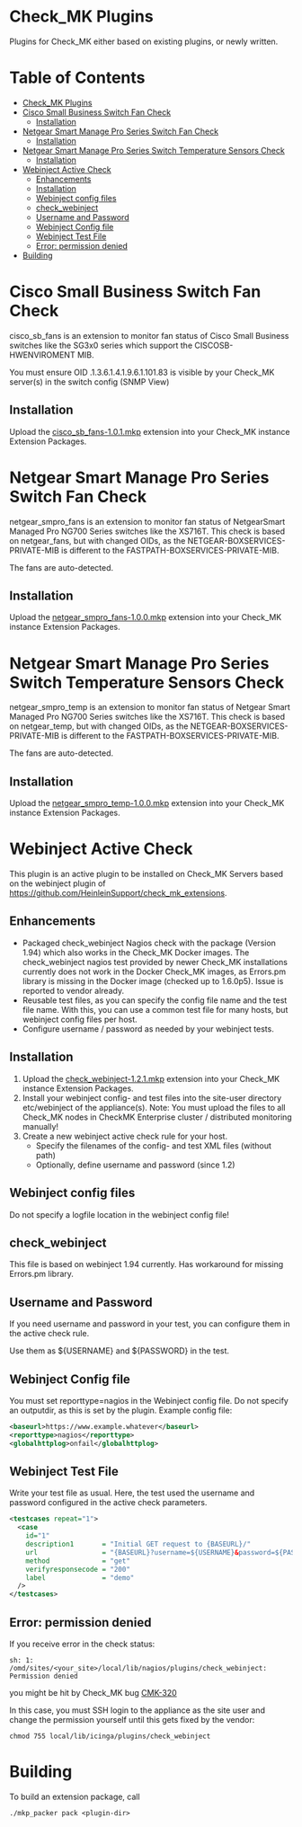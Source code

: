 # Check_MK Plugins

Plugins for Check_MK either based on existing plugins, or newly written.


[TOC levels=1-5]: #

# Table of Contents
- [Check_MK Plugins](#check_mk-plugins)
- [Cisco Small Business Switch Fan Check](#cisco-small-business-switch-fan-check)
  - [Installation](#installation)
- [Netgear Smart Manage Pro Series Switch Fan Check](#netgear-smart-manage-pro-series-switch-fan-check)
  - [Installation](#installation-1)
- [Netgear Smart Manage Pro Series Switch Temperature Sensors Check](#netgear-smart-manage-pro-series-switch-temperature-sensors-check)
  - [Installation](#installation-2)
- [Webinject Active Check](#webinject-active-check)
  - [Enhancements](#enhancements)
  - [Installation](#installation-3)
  - [Webinject config files](#webinject-config-files)
  - [check_webinject](#check_webinject)
  - [Username and Password](#username-and-password)
  - [Webinject Config file](#webinject-config-file)
  - [Webinject Test File](#webinject-test-file)
  - [Error: permission denied](#error-permission-denied)
- [Building](#building)

# Cisco Small Business Switch Fan Check

cisco_sb_fans is an extension to monitor fan status of Cisco Small Business switches like the SG3x0 series 
which support the CISCOSB-HWENVIROMENT MIB.

You must ensure OID .1.3.6.1.4.1.9.6.1.101.83 is visible by your Check_MK server(s) in the switch config (SNMP View)

## Installation
Upload the [cisco_sb_fans-1.0.1.mkp](https://github.com/robertoschwald/check_mk_plugins/releases/download/sb_fan_1.0.1/cisco_sb_fans-1.0.1.mkp) extension into your Check_MK instance Extension Packages.



# Netgear Smart Manage Pro Series Switch Fan Check
netgear_smpro_fans is an extension to monitor fan status of NetgearSmart Managed Pro NG700 Series switches like the XS716T.
This check is based on netgear_fans, but with changed OIDs, as the NETGEAR-BOXSERVICES-PRIVATE-MIB is different to the FASTPATH-BOXSERVICES-PRIVATE-MIB.

The fans are auto-detected.

## Installation
Upload the [netgear_smpro_fans-1.0.0.mkp](https://github.com/robertoschwald/check_mk_plugins/releases/download/smpro_fans_1.0.0/netgear_smpro_fans-1.0.0.mkp) extension into your Check_MK instance Extension Packages.



# Netgear Smart Manage Pro Series Switch Temperature Sensors Check
netgear_smpro_temp is an extension to monitor fan status of Netgear Smart Managed Pro NG700 Series switches like the XS716T.
This check is based on netgear_temp, but with changed OIDs, as the NETGEAR-BOXSERVICES-PRIVATE-MIB is different to the FASTPATH-BOXSERVICES-PRIVATE-MIB.

The fans are auto-detected.

## Installation
Upload the [netgear_smpro_temp-1.0.0.mkp](https://github.com/robertoschwald/check_mk_plugins/releases/download/smpro_temp_1.0.0/netgear_smpro_temp-1.0.0.mkp) extension into your Check_MK instance Extension Packages.



# Webinject Active Check
This plugin is an active plugin to be installed on Check_MK Servers based on the webinject plugin of https://github.com/HeinleinSupport/check_mk_extensions.  

## Enhancements
- Packaged check_webinject Nagios check with the package (Version 1.94) which also works in the Check_MK Docker images. The check_webinject nagios test provided by newer Check_MK installations currently does not work in the Docker Check_MK images, as Errors.pm library is missing in the Docker image (checked up to 1.6.0p5). Issue is reported to vendor already.
- Reusable test files, as you can specify the config file name and the test file name. With this, you can use a common test file for many hosts, but webinject config files per host.
- Configure username / password as needed by your webinject tests.

## Installation
1. Upload the [check_webinject-1.2.1.mkp](https://github.com/robertoschwald/check_mk_plugins/releases/download/1.2.1/check_webinject-1.2.1.mkp) extension into your Check_MK instance Extension Packages.
2. Install your webinject config- and test files into the site-user directory etc/webinject of the appliance(s).
   Note: You must upload the files to all Check_MK nodes in CheckMK Enterprise cluster / distributed monitoring manually!
3. Create a new webinject active check rule for your host. 
    - Specify the filenames of the config- and test XML files (without path)   
    - Optionally, define username and password (since 1.2)

## Webinject config files
Do not specify a logfile location in the webinject config file!

## check_webinject
This file is based on webinject 1.94 currently. Has workaround for missing Errors.pm library.

## Username and Password
If you need username and password in your test, you can configure them in the active check rule.

Use them as ${USERNAME} and ${PASSWORD} in the test.

## Webinject Config file
You must set reporttype=nagios in the Webinject config file. Do not specify an outputdir, as this is set by the plugin.
Example config file:
```xml
<baseurl>https://www.example.whatever</baseurl>
<reporttype>nagios</reporttype>
<globalhttplog>onfail</globalhttplog>
```

## Webinject Test File
Write your test file as usual. Here, the test used the username and password configured in the active check parameters.
```xml
<testcases repeat="1">
  <case
    id="1"
    description1       = "Initial GET request to {BASEURL}/"
    url                = "{BASEURL}?username=${USERNAME}&password=${PASSWORD}"
    method             = "get"
    verifyresponsecode = "200"
    label              = "demo"
  />
</testcases>
```
## Error: permission denied
If you receive error in the check status:
```
sh: 1: /omd/sites/<your_site>/local/lib/nagios/plugins/check_webinject: Permission denied
```
you might be hit by Check_MK bug [CMK-320](https://mathias-kettner.de/bugs.php?bug_id=CMK-320)

In this case, you must SSH login to the appliance as the site user and change the permission yourself until this gets fixed by the vendor:
```
chmod 755 local/lib/icinga/plugins/check_webinject
```


# Building
To build an extension package, call
```
./mkp_packer pack <plugin-dir>
```

